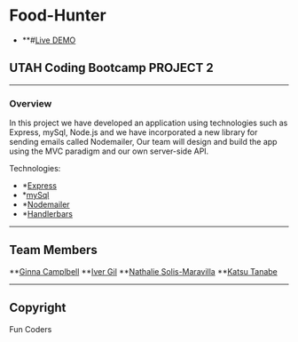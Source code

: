 # Food-Hunter

* **#[Live DEMO](https://hungry-food-hunter.herokuapp.com/) 


## UTAH Coding Bootcamp PROJECT 2

---

### Overview

In this project we have developed an application using technologies such as Express, mySql, Node.js and we have incorporated a new library for sending emails called Nodemailer, Our team will design and build the app using the MVC paradigm and our own server-side API.

Technologies:

* *[Express](https://www.npmjs.com/package/express)
* *[mySql](https://www.npmjs.com/package/mysql)
* *[Nodemailer](https://www.npmjs.com/package/nodemailer)
* *[Handlerbars](https://www.npmjs.com/package/handlebars)


- - -
## Team Members

  **[Ginna Camplbell](https://github.com/ginnac)
  **[Iver Gil](https://github.com/ivergil)
  **[Nathalie Solis-Maravilla](https://github.com/natsolis)
  **[Katsu Tanabe](https://github.com/katsutanabe)
  

- - -

## Copyright

Fun Coders
